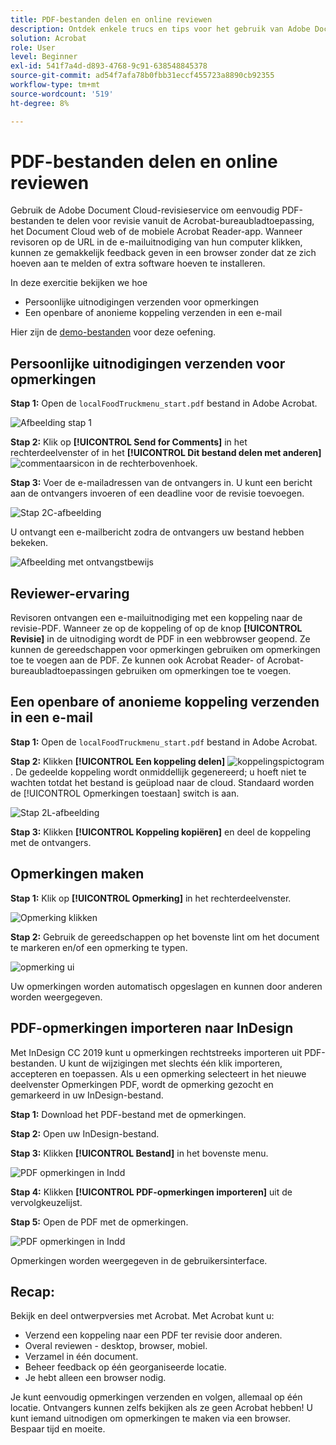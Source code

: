 ```yaml
---
title: PDF-bestanden delen en online reviewen
description: Ontdek enkele trucs en tips voor het gebruik van Adobe Document Cloud
solution: Acrobat
role: User
level: Beginner
exl-id: 541f7a4d-d893-4768-9c91-638548845378
source-git-commit: ad54f7afa78b0fbb31eccf455723a8890cb92355
workflow-type: tm+mt
source-wordcount: '519'
ht-degree: 8%

---
```


# PDF-bestanden delen en online reviewen

Gebruik de Adobe Document Cloud-revisieservice om eenvoudig PDF-bestanden te delen voor revisie vanuit de Acrobat-bureaubladtoepassing, het Document Cloud web of de mobiele Acrobat Reader-app. Wanneer revisoren op de URL in de e-mailuitnodiging van hun computer klikken, kunnen ze gemakkelijk feedback geven in een browser zonder dat ze zich hoeven aan te melden of extra software hoeven te installeren.

In deze exercitie bekijken we hoe

* Persoonlijke uitnodigingen verzenden voor opmerkingen
* Een openbare of anonieme koppeling verzenden in een e-mail

Hier zijn de [demo-bestanden](assets/01_Review.zip) voor deze oefening.

## Persoonlijke uitnodigingen verzenden voor opmerkingen

**Stap 1:** Open de `localFoodTruckmenu_start.pdf` bestand in Adobe Acrobat.

![Afbeelding stap 1](assets/Step1.png)

**Stap 2:** Klik op **[!UICONTROL Send for Comments]** in het rechterdeelvenster of in het **[!UICONTROL Dit bestand delen met anderen]** ![commentaarsicon](assets/sendforcommentsicon.png)  in de rechterbovenhoek.

**Stap 3:** Voer de e-mailadressen van de ontvangers in. U kunt een bericht aan de ontvangers invoeren of een deadline voor de revisie toevoegen.

![Stap 2C-afbeelding](assets/Step2C.png)

U ontvangt een e-mailbericht zodra de ontvangers uw bestand hebben bekeken.

![Afbeelding met ontvangstbewijs](assets/deliveryReceipt_Track.png)

## Reviewer-ervaring

Revisoren ontvangen een e-mailuitnodiging met een koppeling naar de revisie-PDF. Wanneer ze op de koppeling of op de knop **[!UICONTROL Revisie]** in de uitnodiging wordt de PDF in een webbrowser geopend. Ze kunnen de gereedschappen voor opmerkingen gebruiken om opmerkingen toe te voegen aan de PDF. Ze kunnen ook Acrobat Reader- of Acrobat-bureaubladtoepassingen gebruiken om opmerkingen toe te voegen.

## Een openbare of anonieme koppeling verzenden in een e-mail

**Stap 1:** Open de `localFoodTruckmenu_start.pdf` bestand in Adobe Acrobat.

**Stap 2:** Klikken **[!UICONTROL Een koppeling delen]** ![koppelingspictogram](assets/sendlinkicon.png). De gedeelde koppeling wordt onmiddellijk gegenereerd; u hoeft niet te wachten totdat het bestand is geüpload naar de cloud. Standaard worden de [!UICONTROL Opmerkingen toestaan] switch is aan.

![Stap 2L-afbeelding](assets/Step2L.png)

**Stap 3:** Klikken **[!UICONTROL Koppeling kopiëren]** en deel de koppeling met de ontvangers.

## Opmerkingen maken

**Stap 1:** Klik op **[!UICONTROL Opmerking]** in het rechterdeelvenster.

![Opmerking klikken](assets/Cselect.jpg)

**Stap 2:** Gebruik de gereedschappen op het bovenste lint om het document te markeren en/of een opmerking te typen.

![opmerking ui](assets/commentsui.png)

Uw opmerkingen worden automatisch opgeslagen en kunnen door anderen worden weergegeven.

## PDF-opmerkingen importeren naar InDesign

Met InDesign CC 2019 kunt u opmerkingen rechtstreeks importeren uit PDF-bestanden. U kunt de wijzigingen met slechts één klik importeren, accepteren en toepassen. Als u een opmerking selecteert in het nieuwe deelvenster Opmerkingen PDF, wordt de opmerking gezocht en gemarkeerd in uw InDesign-bestand.

**Stap 1:** Download het PDF-bestand met de opmerkingen.

**Stap 2:** Open uw InDesign-bestand.

**Stap 3:** Klikken **[!UICONTROL Bestand]** in het bovenste menu.

![PDF opmerkingen in Indd](assets/inddpdf.png)

**Stap 4:** Klikken **[!UICONTROL PDF-opmerkingen importeren]** uit de vervolgkeuzelijst.

**Stap 5:** Open de PDF met de opmerkingen.

![PDF opmerkingen in Indd](assets/inddpdfshown.png)

Opmerkingen worden weergegeven in de gebruikersinterface.

## Recap:

Bekijk en deel ontwerpversies met Acrobat. Met Acrobat kunt u:

* Verzend een koppeling naar een PDF ter revisie door anderen.
* Overal reviewen - desktop, browser, mobiel.
* Verzamel in één document.
* Beheer feedback op één georganiseerde locatie.
* Je hebt alleen een browser nodig.

Je kunt eenvoudig opmerkingen verzenden en volgen, allemaal op één locatie. Ontvangers kunnen zelfs bekijken als ze geen Acrobat hebben! U kunt iemand uitnodigen om opmerkingen te maken via een browser. Bespaar tijd en moeite.
